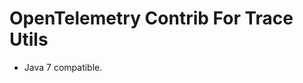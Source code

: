 OpenTelemetry Contrib For Trace Utils
======================================================

* Java 7 compatible.
